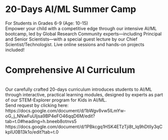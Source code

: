# 20-Days AI/ML Summer Camp
For Students in Grades 6-9 (Age: 10-15)
<br>
Empower your child with a competitive edge through our intensive AI/ML bootcamp, led by Global Research Community experts—including Principal and Senior Scientists—with a special guest lecture by our Chief Scientist/Technologist. Live online sessions and hands-on projects included!

# Comprehensive AI Curriculum
<br>
Our carefully crafted 20-days curriculum introduces students to AI/ML through interactive, practical learning modules, designed by experts as part of our STEM-Explorer program for Kids in AI/ML.
<br>
Send request by clicking here:
<br>
https://docs.google.com/document/d/1bWgv8vw5ILmYw-oG_j_NNwFuUIjsa9BP4eFO46qqD6M/edit?tab=t.0#heading=h.bneeb8otnvs5
<br>
https://docs.google.com/document/d/1PBkcgq1HSK4ETzTji8t_lq9hDtlIy3qCkpIU0B13k1o/edit?tab=t.0
